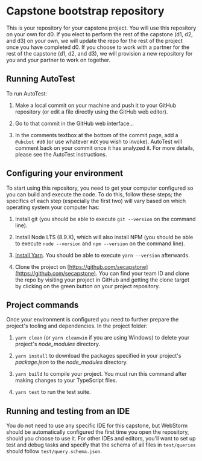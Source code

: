 # Capstone bootstrap repository

This is your repository for your capstone project. You will use this repository on your own for d0. If you elect to perform the rest of the capstone (d1, d2, and d3) on your own, we will update the repo for the rest of the project once you have completed d0. If you choose to work with a partner for the rest of the capstone (d1, d2, and d3), we will provision a new repository for you and your partner to work on together.

## Running AutoTest

To run AutoTest: 

1. Make a local commit on your machine and push it to your GitHub repository (or edit a file directly using the GitHub web editor).

1. Go to that commit in the GitHub web interface...

1. In the comments textbox at the bottom of the commit page, add a `@ubcbot #d0` (or use whatever `#dX` you wish to invoke). AutoTest will comment back on your commit once it has analyzed it. For more details, please see the AutoTest instructions.

## Configuring your environment

To start using this repository, you need to get your computer configured so you can build and execute the code. To do this, follow these steps; the specifics of each step (especially the first two) will vary based on which operating system your computer has:

1. Install git (you should be able to execute `git --version` on the command line).

1. Install Node LTS  (8.9.X), which will also install NPM (you should be able to execute `node --version` and `npm --version` on the command line).

1. [Install Yarn](https://yarnpkg.com/en/docs/install). You should be able to execute `yarn --version` afterwards.

1. Clone the project on [https://github.com/secapstone](https://github.com/secapstone). You can find your team ID and clone the repo by visiting your project in GitHub and getting the clone target by clicking on the green button on your project repository.

## Project commands

Once your environment is configured you need to further prepare the project's tooling and dependencies. In the project folder:

1. `yarn clean` (or `yarn cleanwin` if you are using Windows) to delete your project's *node_modules* directory.

1. `yarn install` to download the packages specified in your project's *package.json* to the *node_modules* directory.

1. `yarn build` to compile your project. You must run this command after making changes to your TypeScript files.

1. `yarn test` to run the test suite.

## Running and testing from an IDE

You do not need to use any specific IDE for this capstone, but WebStorm should be automatically configured the first time you open the repository, should you choose to use it. For other IDEs and editors, you'll want to set up test and debug tasks and specify that the schema of all files in `test/queries` should follow `test/query.schema.json`.


